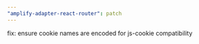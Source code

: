 ```yaml
---
"amplify-adapter-react-router": patch
---
```


fix: ensure cookie names are encoded for js-cookie compatibility
